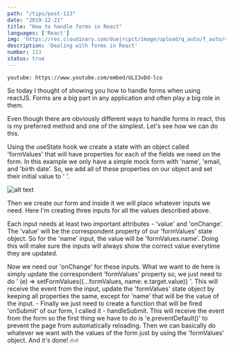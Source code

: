 ```yaml
---
path: "/tips/post-113"
date: "2019-12-21"
title: "How to handle forms in React"
languages: ['React']
img: 'https://res.cloudinary.com/duejrcpct/image/upload/q_auto/f_auto/v1587499291/tips/113-1_t56gun.png'
description: 'Dealing with forms in React'
number: 113
status: true
---
```


`youtube: https://www.youtube.com/embed/ULI3vDd-lco`

So today I thought of showing you how to handle forms when using reactJS. Forms are a big part in any application and often play a big role in them.

Even though there are obviously different ways to handle forms in react, this is my preferred method and one of the simplest. Let's see how we can do this.

Using the useState hook we create a state with an object called 'formValues' that will have properties for each of the fields we need on the form. In this example we only have a simple mock form with 'name', 'email, and 'birth date'. So, we add all of these properties on our object and set their initial value to ' '.

![alt text](https://res.cloudinary.com/duejrcpct/image/upload/q_auto/f_auto/v1587499385/tips/113-3_f1j0t7.png "Forms in React")

Then we create our form and inside it we will place whatever inputs we need. Here I'm creating three inputs for all the values described above.

Each input needs at least two important attributes - 'value' and 'onChange'. The 'value' will be the correspondent property of our 'formValues' state object. So for the 'name' input, the value will be 'formValues.name'. Doing this will make sure the inputs will always show the correct value everytime they are updated.

Now we need our 'onChange' for these inputs. What we want to de here is simply update the correspondent 'formValues' property so, we just need to do ' (e) => setFormValues({...formValues, name: e.target.value)} '. This will receive the event from the input, update the 'formValues' state object by keeping all properties the same, except for 'name' that will be the value of the input. -
Finally we just need to create a function that will be fired 'onSubmit' of our form, I called it - handleSubmit. This will receive the event from the form so the first thing we have to do is 'e.preventDefault()' to prevent the page from automatically reloading. Then we can basically do whatever we want with the values of the form just by using the 'formValues' object. And it's done! 🔥🔥